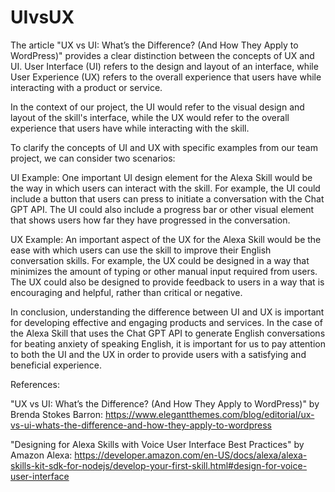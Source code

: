 # UIvsUX

The article "UX vs UI: What’s the Difference? (And How They Apply to WordPress)" provides a clear distinction between the concepts of UX and UI. User Interface (UI) refers to the design and layout of an interface, while User Experience (UX) refers to the overall experience that users have while interacting with a product or service.

In the context of our project, the UI would refer to the visual design and layout of the skill's interface, while the UX would refer to the overall experience that users have while interacting with the skill.

To clarify the concepts of UI and UX with specific examples from our team project, we can consider two scenarios:

UI Example: One important UI design element for the Alexa Skill would be the way in which users can interact with the skill. For example, the UI could include a button that users can press to initiate a conversation with the Chat GPT API. The UI could also include a progress bar or other visual element that shows users how far they have progressed in the conversation.

UX Example: An important aspect of the UX for the Alexa Skill would be the ease with which users can use the skill to improve their English conversation skills. For example, the UX could be designed in a way that minimizes the amount of typing or other manual input required from users. The UX could also be designed to provide feedback to users in a way that is encouraging and helpful, rather than critical or negative.

In conclusion, understanding the difference between UI and UX is important for developing effective and engaging products and services. In the case of the Alexa Skill that uses the Chat GPT API to generate English conversations for beating anxiety of speaking English, it is important for us to pay attention to both the UI and the UX in order to provide users with a satisfying and beneficial experience.

References:

"UX vs UI: What’s the Difference? (And How They Apply to WordPress)" by Brenda Stokes Barron: https://www.elegantthemes.com/blog/editorial/ux-vs-ui-whats-the-difference-and-how-they-apply-to-wordpress

"Designing for Alexa Skills with Voice User Interface Best Practices" by Amazon Alexa: https://developer.amazon.com/en-US/docs/alexa/alexa-skills-kit-sdk-for-nodejs/develop-your-first-skill.html#design-for-voice-user-interface
